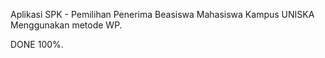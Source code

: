 Aplikasi SPK - Pemilihan Penerima Beasiswa Mahasiswa Kampus UNISKA Menggunakan metode WP.

DONE 100%.